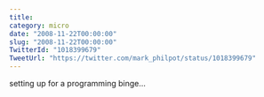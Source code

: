 ```yaml
---
title: 
category: micro
date: "2008-11-22T00:00:00"
slug: "2008-11-22T00:00:00"
TwitterId: "1018399679"
TweetUrl: "https://twitter.com/mark_philpot/status/1018399679"
---
```


setting up for a programming binge...
